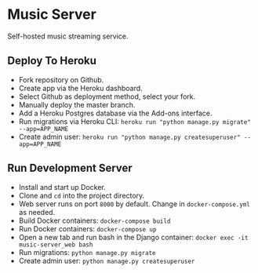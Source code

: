 # Music Server

Self-hosted music streaming service.


## Deploy To Heroku

- Fork repository on Github.
- Create app via the Heroku dashboard.
- Select Github as deployment method, select your fork.
- Manually deploy the master branch.
- Add a Heroku Postgres database via the Add-ons interface.
- Run migrations via Heroku CLI: `heroku run "python manage.py migrate" --app=APP_NAME`
- Create admin user: `heroku run "python manage.py createsuperuser" --app=APP_NAME`


## Run Development Server

- Install and start up Docker.
- Clone and `cd` into the project directory.
- Web server runs on port `8000` by default. Change in `docker-compose.yml` as needed.
- Build Docker containers: `docker-compose build`
- Run Docker containers: `docker-compose up`
- Open a new tab and run bash in the Django container: `docker exec -it music-server_web bash`
- Run migrations: `python manage.py migrate`
- Create admin user: `python manage.py createsuperuser`

